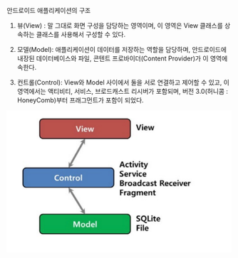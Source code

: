 안드로이드 애플리케이션의 구조

1. 뷰(View) : 말 그대로 화면 구성을 담당하는 영역이며, 이 영역은
 View 클래스를 상속하는 클래스를 사용해서 구성할 수 있다.

2. 모델(Model): 애플리케이션이 데이터를 저장하는 역할을 담당하며,
안드로이드에 내장된 데이터베이스와 파일, 콘텐트 프로바이더(Content Provider)가 이 영역에 속한다.

3. 컨트롤(Control): View와 Model 사이에서 둘을 서로 연결하고 제어할 수 있고,
 이 영역에서는 액티비티, 서비스, 브로드캐스트 리시버가 포함되며,
 버전 3.0(허니콤 : HoneyComb)부터 프래그먼트가 포함이 되었다.


 <img src="https://github.com/KoreanJungYJ/AndroidStudy/blob/master/Structure.PNG"> 